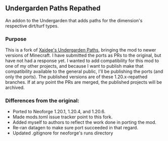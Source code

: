 ## Undergarden Paths Repathed
An addon to the Undergarden that adds paths for the dimension's respective dirt/turf types.

### Purpose
This is a fork of [Xaidee's Undergarden Paths](https://github.com/Xaidee/Undergarden-Paths), bringing the mod to newer versions of Minecraft. I have submitted the ports as PRs to the original, but have not had a response yet.
I wanted to add compatibility for this mod to one of my other projects, and because I want to publish make that compatibility available to the general public, I'll be publishing the ports (and only the ports).
The published versions are of these 1.20.x-repathed branches. If at any point the PRs are merged, the published projects will be archived.

### Differences from the original:
- Ported to Neoforge 1.20.1, 1.20.4, and 1.20.6.
- Made mods.toml issue tracker point to this fork.
- Added myself to authors to reflect the work done in porting the mod.
- Re-ran datagen to make sure port succeeded in that regard.
- Updated .gitignore for neoforge's runs directory